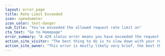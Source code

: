 ```yaml
---
layout: error_page
title: Rate Limit Exceeded
icon: speedometer
icon_color: text-danger
sub_title: "You've exceeded the allowed request rate limit on"
cta_text: "Go to Homepage"
error_summary: "A 429 status error means you have exceeded the request rate limit for the the web server you are accessing."
action_site_visitor: "The best thing to do is to slow down with your requests and try again in a few minutes. We apologize for any inconvenience."
action_site_owner: "This error is mostly likely very brief, the best thing to do is to check back in a few minutes and everything will probably be working normal again. If the error persists, contact your website host."
---
```

